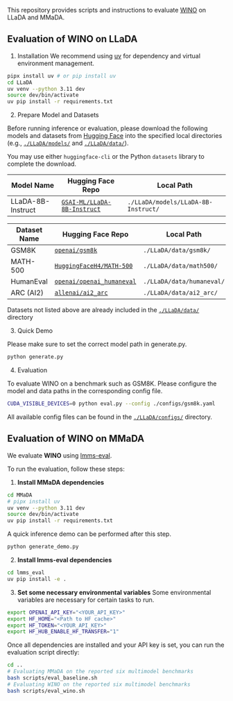 This repository provides scripts and instructions to evaluate [WINO](https://arxiv.org/pdf/2507.18578) on LLaDA and MMaDA.


## Evaluation of WINO on LLaDA

1. Installation
We recommend using [uv](https://github.com/astral-sh/uv) for dependency and virtual environment management.
```bash
pipx install uv # or pip install uv
cd LLaDA
uv venv --python 3.11 dev
source dev/bin/activate
uv pip install -r requirements.txt
```

2. Prepare Model and Datasets

Before running inference or evaluation, please download the following models and datasets from [Hugging Face](https://huggingface.co/) into the specified local directories (e.g., [`./LLaDA/models/`](./LLaDA/models/) and [`./LLaDA/data/`](./LLaDA/data/)). 

You may use either `huggingface-cli` or the Python `datasets` library to complete the download.

| Model Name         | Hugging Face Repo                                               | Local Path                     |
|--------------------|------------------------------------------------------------------|--------------------------------|
| LLaDA-8B-Instruct  | [`GSAI-ML/LLaDA-8B-Instruct`](https://huggingface.co/GSAI-ML/LLaDA-8B-Instruct) | `./LLaDA/models/LLaDA-8B-Instruct/`  |

| Dataset Name  | Hugging Face Repo                                                                 | Local Path          |
|---------------|------------------------------------------------------------------------------------|---------------------|
| GSM8K         | [`openai/gsm8k`](https://huggingface.co/datasets/openai/gsm8k)                    | `./LLaDA/data/gsm8k/`     |
| MATH-500      | [`HuggingFaceH4/MATH-500`](https://huggingface.co/datasets/HuggingFaceH4/MATH-500) | `./LLaDA/data/math500/`   |
| HumanEval     | [`openai/openai_humaneval`](https://huggingface.co/datasets/openai/openai_humaneval) | `./LLaDA/data/humaneval/` |
| ARC (AI2)     | [`allenai/ai2_arc`](https://huggingface.co/datasets/allenai/ai2_arc)              | `./LLaDA/data/ai2_arc/`       |

Datasets not listed above are already included in the [`./LLaDA/data/`](./LLaDA/data/) directory

3. Quick Demo

Please make sure to set the correct model path in generate.py.

```bash
python generate.py
```
4. Evaluation

To evaluate WINO on a benchmark such as GSM8K. Please configure the model and data paths in the corresponding config file.

```bash
CUDA_VISIBLE_DEVICES=0 python eval.py --config ./configs/gsm8k.yaml
```
All available config files can be found in the [`./LLaDA/configs/`](./LLaDA/configs/) directory.



## Evaluation of WINO on MMaDA

We evaluate **WINO** using [lmms-eval](https://github.com/EvolvingLMMs-Lab/lmms-eval).

To run the evaluation, follow these steps:

1. **Install MMaDA dependencies**
```bash
cd MMaDA
# pipx install uv
uv venv --python 3.11 dev
source dev/bin/activate
uv pip install -r requirements.txt
```

A quick inference demo can be performed after this step.
```bash
python generate_demo.py
```

2. **Install lmms-eval dependencies**
```bash
cd lmms_eval
uv pip install -e .
```

3. **Set some necessary environmental variables**
   Some environmental variables are necessary for certain tasks to run.
```bash
export OPENAI_API_KEY="<YOUR_API_KEY>"
export HF_HOME="<Path to HF cache>" 
export HF_TOKEN="<YOUR_API_KEY>"
export HF_HUB_ENABLE_HF_TRANSFER="1"
```

Once all dependencies are installed and your API key is set, you can run the evaluation script directly:

```bash
cd ..
# Evaluating MMaDA on the reported six multimodel benchmarks
bash scripts/eval_baseline.sh
# Evaluating WINO on the reported six multimodel benchmarks
bash scripts/eval_wino.sh
```

